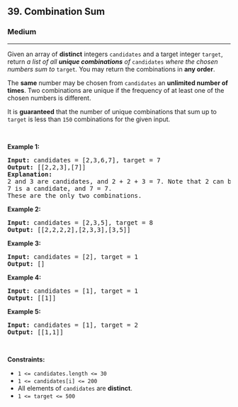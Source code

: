 <h2>39. Combination Sum</h2><h3>Medium</h3><hr><div style="user-select: auto;"><p style="user-select: auto;">Given an array of <strong style="user-select: auto;">distinct</strong> integers <code style="user-select: auto;">candidates</code> and a target integer <code style="user-select: auto;">target</code>, return <em style="user-select: auto;">a list of all <strong style="user-select: auto;">unique combinations</strong> of </em><code style="user-select: auto;">candidates</code><em style="user-select: auto;"> where the chosen numbers sum to </em><code style="user-select: auto;">target</code><em style="user-select: auto;">.</em> You may return the combinations in <strong style="user-select: auto;">any order</strong>.</p>

<p style="user-select: auto;">The <strong style="user-select: auto;">same</strong> number may be chosen from <code style="user-select: auto;">candidates</code> an <strong style="user-select: auto;">unlimited number of times</strong>. Two combinations are unique if the frequency of at least one of the chosen numbers is different.</p>

<p style="user-select: auto;">It is <strong style="user-select: auto;">guaranteed</strong> that the number of unique combinations that sum up to <code style="user-select: auto;">target</code> is less than <code style="user-select: auto;">150</code> combinations for the given input.</p>

<p style="user-select: auto;">&nbsp;</p>
<p style="user-select: auto;"><strong style="user-select: auto;">Example 1:</strong></p>

<pre style="user-select: auto;"><strong style="user-select: auto;">Input:</strong> candidates = [2,3,6,7], target = 7
<strong style="user-select: auto;">Output:</strong> [[2,2,3],[7]]
<strong style="user-select: auto;">Explanation:</strong>
2 and 3 are candidates, and 2 + 2 + 3 = 7. Note that 2 can be used multiple times.
7 is a candidate, and 7 = 7.
These are the only two combinations.
</pre>

<p style="user-select: auto;"><strong style="user-select: auto;">Example 2:</strong></p>

<pre style="user-select: auto;"><strong style="user-select: auto;">Input:</strong> candidates = [2,3,5], target = 8
<strong style="user-select: auto;">Output:</strong> [[2,2,2,2],[2,3,3],[3,5]]
</pre>

<p style="user-select: auto;"><strong style="user-select: auto;">Example 3:</strong></p>

<pre style="user-select: auto;"><strong style="user-select: auto;">Input:</strong> candidates = [2], target = 1
<strong style="user-select: auto;">Output:</strong> []
</pre>

<p style="user-select: auto;"><strong style="user-select: auto;">Example 4:</strong></p>

<pre style="user-select: auto;"><strong style="user-select: auto;">Input:</strong> candidates = [1], target = 1
<strong style="user-select: auto;">Output:</strong> [[1]]
</pre>

<p style="user-select: auto;"><strong style="user-select: auto;">Example 5:</strong></p>

<pre style="user-select: auto;"><strong style="user-select: auto;">Input:</strong> candidates = [1], target = 2
<strong style="user-select: auto;">Output:</strong> [[1,1]]
</pre>

<p style="user-select: auto;">&nbsp;</p>
<p style="user-select: auto;"><strong style="user-select: auto;">Constraints:</strong></p>

<ul style="user-select: auto;">
	<li style="user-select: auto;"><code style="user-select: auto;">1 &lt;= candidates.length &lt;= 30</code></li>
	<li style="user-select: auto;"><code style="user-select: auto;">1 &lt;= candidates[i] &lt;= 200</code></li>
	<li style="user-select: auto;">All elements of <code style="user-select: auto;">candidates</code> are <strong style="user-select: auto;">distinct</strong>.</li>
	<li style="user-select: auto;"><code style="user-select: auto;">1 &lt;= target &lt;= 500</code></li>
</ul>
</div>